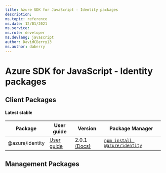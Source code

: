 ```yaml
---
title: Azure SDK for JavaScript - Identity packages
description: 
ms.topic: reference
ms.date: 12/01/2021
ms.service: 
ms.role: developer
ms.devlang: javascript
author: DavidCBerry13
ms.author: daberry
---
```


# Azure SDK for JavaScript - Identity packages

## Client Packages

#### Latest stable

| Package               | User guide                           | Version                | Package Manager                |
|-----------------------|--------------------------------------|------------------------|--------------------------------|
| @azure/identity  | [User guide](/javascript/sdk-demo/identity/identity/azure-identity/readme)  | 2.0.1 [(Docs)](/javascript/sdk-demo/identity/identity/azure-identity/latest-stable)  | [`npm install @azure/identity`](https://www.npmjs.com/package/%40azure%2Fidentity) |
 

 


 
 

## Management Packages

 

 

 
 
